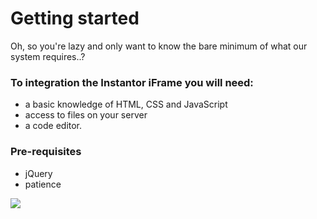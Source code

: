 # Getting started

Oh, so you're lazy and only want to know the bare minimum of what our system requires..?

### To integration the Instantor iFrame you will need: 

* a basic knowledge of HTML, CSS and JavaScript
* access to files on your server
* a code editor.

### Pre-requisites

* jQuery
* patience

![](https://github.com/instantor/docs/tree/3f03f6f395fd9dd37c51289e996e04a6526528c5/.gitbook/assets/logo.png)




